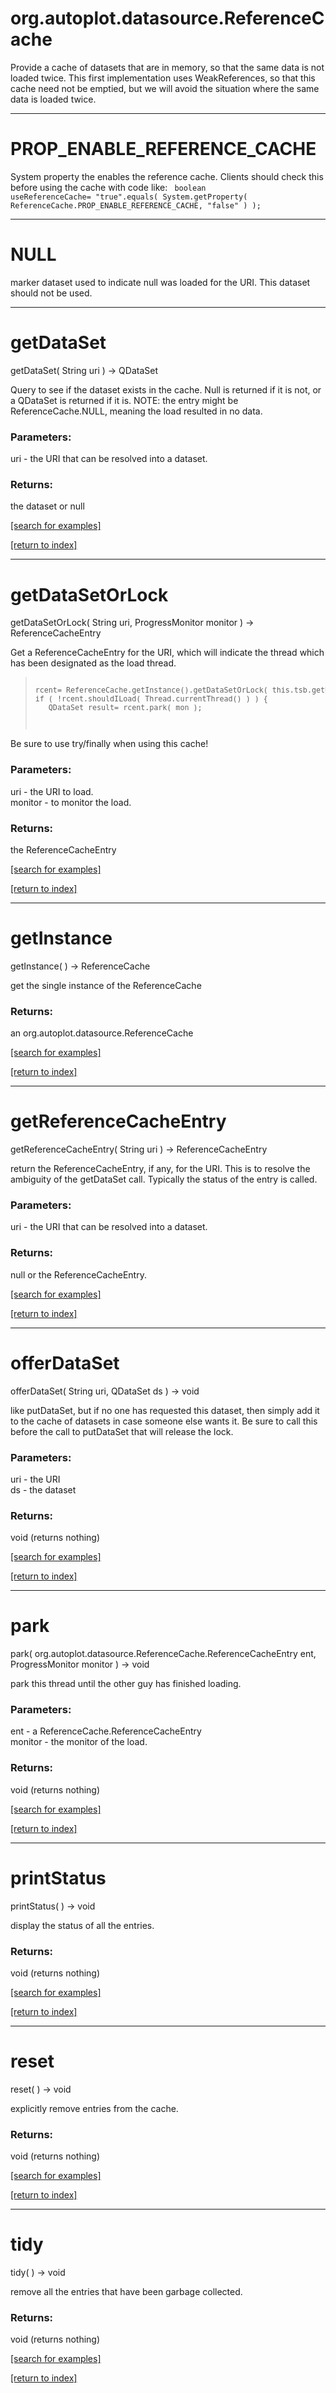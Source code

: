 # org.autoplot.datasource.ReferenceCache

Provide a cache of datasets that are in memory, so that the same data is not 
 loaded twice.  This first implementation uses WeakReferences, so that this 
 cache need not be emptied, but we will avoid the situation where the same 
 data is loaded twice.

***
<a name="PROP_ENABLE_REFERENCE_CACHE"></a>
# PROP_ENABLE_REFERENCE_CACHE

System property the enables the reference cache.  Clients should check this before using the cache with code like:
 <code>
 boolean useReferenceCache= "true".equals( System.getProperty( ReferenceCache.PROP_ENABLE_REFERENCE_CACHE, "false" ) );
 </code>

***
<a name="NULL"></a>
# NULL

marker dataset used to indicate null was loaded for the URI.  This
 dataset should not be used.

***
<a name="getDataSet"></a>
# getDataSet
getDataSet( String uri ) &rarr; QDataSet

Query to see if the dataset exists in the cache.  Null is returned if it 
 is not, or a QDataSet is returned if it is.
 NOTE: the entry might be ReferenceCache.NULL, meaning the load resulted in no data.

### Parameters:
uri - the URI that can be resolved into a dataset.

### Returns:
the dataset or null

<a href="https://github.com/autoplot/dev/search?q=getDataSet&unscoped_q=getDataSet">[search for examples]</a>

<a href="https://github.com/autoplot/documentation/blob/master/javadoc/index-all.md">[return to index]</a>

***
<a name="getDataSetOrLock"></a>
# getDataSetOrLock
getDataSetOrLock( String uri, ProgressMonitor monitor ) &rarr; ReferenceCacheEntry

Get a ReferenceCacheEntry for the URI, which will indicate the thread which has been designated as the load thread.
<blockquote><pre><small>
rcent= ReferenceCache.getInstance().getDataSetOrLock( this.tsb.getURI(), mon);
if ( !rcent.shouldILoad( Thread.currentThread() ) ) { 
   QDataSet result= rcent.park( mon );

</small></pre></blockquote>

 Be sure to use try/finally when using this cache!

### Parameters:
uri - the URI to load.
<br>monitor - to monitor the load.

### Returns:
the ReferenceCacheEntry

<a href="https://github.com/autoplot/dev/search?q=getDataSetOrLock&unscoped_q=getDataSetOrLock">[search for examples]</a>

<a href="https://github.com/autoplot/documentation/blob/master/javadoc/index-all.md">[return to index]</a>

***
<a name="getInstance"></a>
# getInstance
getInstance(  ) &rarr; ReferenceCache

get the single instance of the ReferenceCache

### Returns:
an org.autoplot.datasource.ReferenceCache


<a href="https://github.com/autoplot/dev/search?q=getInstance&unscoped_q=getInstance">[search for examples]</a>

<a href="https://github.com/autoplot/documentation/blob/master/javadoc/index-all.md">[return to index]</a>

***
<a name="getReferenceCacheEntry"></a>
# getReferenceCacheEntry
getReferenceCacheEntry( String uri ) &rarr; ReferenceCacheEntry

return the ReferenceCacheEntry, if any, for the URI.  This is to resolve
 the ambiguity of the getDataSet call.  Typically the status of the
 entry is called.

### Parameters:
uri - the URI that can be resolved into a dataset.

### Returns:
null or the ReferenceCacheEntry.

<a href="https://github.com/autoplot/dev/search?q=getReferenceCacheEntry&unscoped_q=getReferenceCacheEntry">[search for examples]</a>

<a href="https://github.com/autoplot/documentation/blob/master/javadoc/index-all.md">[return to index]</a>

***
<a name="offerDataSet"></a>
# offerDataSet
offerDataSet( String uri, QDataSet ds ) &rarr; void

like putDataSet, but if no one has requested this dataset, then simply add
 it to the cache of datasets in case someone else wants it.  Be sure to call
 this before the call to putDataSet that will release the lock.

### Parameters:
uri - the URI
<br>ds - the dataset

### Returns:
void (returns nothing)


<a href="https://github.com/autoplot/dev/search?q=offerDataSet&unscoped_q=offerDataSet">[search for examples]</a>

<a href="https://github.com/autoplot/documentation/blob/master/javadoc/index-all.md">[return to index]</a>

***
<a name="park"></a>
# park
park( org.autoplot.datasource.ReferenceCache.ReferenceCacheEntry ent, ProgressMonitor monitor ) &rarr; void

park this thread until the other guy has finished loading.

### Parameters:
ent - a ReferenceCache.ReferenceCacheEntry
<br>monitor - the monitor of the load.

### Returns:
void (returns nothing)


<a href="https://github.com/autoplot/dev/search?q=park&unscoped_q=park">[search for examples]</a>

<a href="https://github.com/autoplot/documentation/blob/master/javadoc/index-all.md">[return to index]</a>

***
<a name="printStatus"></a>
# printStatus
printStatus(  ) &rarr; void

display the status of all the entries.

### Returns:
void (returns nothing)


<a href="https://github.com/autoplot/dev/search?q=printStatus&unscoped_q=printStatus">[search for examples]</a>

<a href="https://github.com/autoplot/documentation/blob/master/javadoc/index-all.md">[return to index]</a>

***
<a name="reset"></a>
# reset
reset(  ) &rarr; void

explicitly remove entries from the cache.

### Returns:
void (returns nothing)


<a href="https://github.com/autoplot/dev/search?q=reset&unscoped_q=reset">[search for examples]</a>

<a href="https://github.com/autoplot/documentation/blob/master/javadoc/index-all.md">[return to index]</a>

***
<a name="tidy"></a>
# tidy
tidy(  ) &rarr; void

remove all the entries that have been garbage collected.

### Returns:
void (returns nothing)


<a href="https://github.com/autoplot/dev/search?q=tidy&unscoped_q=tidy">[search for examples]</a>

<a href="https://github.com/autoplot/documentation/blob/master/javadoc/index-all.md">[return to index]</a>

